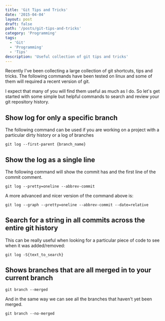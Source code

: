 ```yaml
---
title: 'Git Tips and Tricks'
date: '2015-04-04'
layout: post
draft: false
path: '/posts/git-tips-and-tricks'
category: 'Programming'
tags:
  - 'Git'
  - 'Programming'
  - 'Tips'
description: 'Useful collection of git tips and tricks'
---
```


Recently I've been collecting a large collection of git shortcuts, tips and tricks. The following
commands have been tested on linux and some of them will required a recent version of git.

I expect that many of you will find them useful as much as I do. So let's get started with some
simple but helpful commands to search and review your git repository history.

## Show log for only a specific branch

The following command can be used if you are working on a project with a particular dirty history or
a log of branches

```
git log --first-parent {branch_name}
```

## Show the log as a single line

The following command will show the commit has and the first line of the commit comment.

```
git log --pretty=oneline --abbrev-commit
```

A more advanced and nicer version of the command above is:

```
git log --graph --pretty=oneline --abbrev-commit --date=relative
```

## Search for a string in all commits across the entire git history

This can be really useful when looking for a particular piece of code to see when it was
added/removed:

```
git log -S{text_to_search}
```

## Shows branches that are all merged in to your current branch

```
git branch --merged
```

And in the same way we can see all the branches that haven't yet been merged.

```
git branch --no-merged
```

